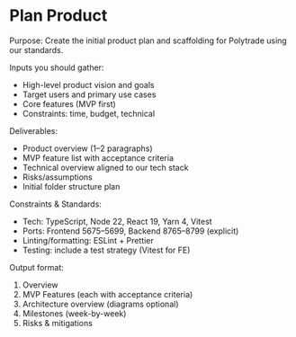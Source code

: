 # Plan Product

Purpose: Create the initial product plan and scaffolding for Polytrade using our standards.

Inputs you should gather:
- High-level product vision and goals
- Target users and primary use cases
- Core features (MVP first)
- Constraints: time, budget, technical

Deliverables:
- Product overview (1–2 paragraphs)
- MVP feature list with acceptance criteria
- Technical overview aligned to our tech stack
- Risks/assumptions
- Initial folder structure plan

Constraints & Standards:
- Tech: TypeScript, Node 22, React 19, Yarn 4, Vitest
- Ports: Frontend 5675–5699, Backend 8765–8799 (explicit)
- Linting/formatting: ESLint + Prettier
- Testing: include a test strategy (Vitest for FE)

Output format:
1. Overview
2. MVP Features (each with acceptance criteria)
3. Architecture overview (diagrams optional)
4. Milestones (week-by-week)
5. Risks & mitigations
